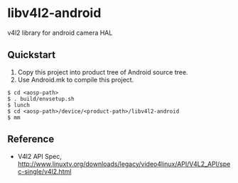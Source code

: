 libv4l2-android
===============

v4l2 library for android camera HAL

## Quickstart

1. Copy this project into product tree of Android source tree.
2. Use Android.mk to compile this project.

```
$ cd <aosp-path>
$ . build/envsetup.sh
$ lunch
$ cd <aosp-path>/device/<product-path>/libv4l2-android
$ mm
```

## Reference

* V4l2 API Spec, http://www.linuxtv.org/downloads/legacy/video4linux/API/V4L2_API/spec-single/v4l2.html
